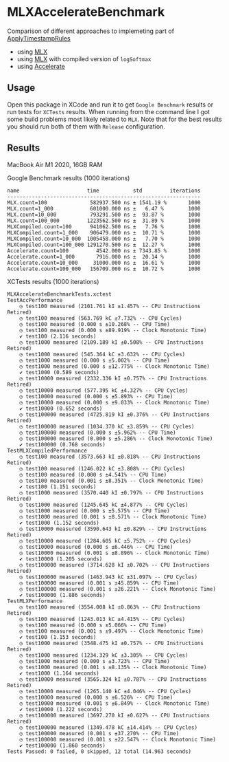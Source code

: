# MLXAccelerateBenchmark

Comparison of different approaches to implemeting part of [ApplyTimestampRules](https://github.com/openai/whisper/blob/ba3f3cd54b0e5b8ce1ab3de13e32122d0d5f98ab/whisper/decoding.py#L498-L505)

- using [MLX](https://github.com/ml-explore/mlx-swift/)
- using [MLX](https://github.com/ml-explore/mlx-swift/) with compiled version of `logSoftmax`
- using [Accelerate](https://developer.apple.com/documentation/accelerate)

## Usage

Open this package in XCode and run it to get `Google Benchmark` results or run tests for `XCTests` results.
When running from the command line I got some build problems most likely related to `MLX`.
Note that for the best results you should run both of them with `Release` configuration.

## Results

MacBook Air M1 2020, 16GB RAM

Google Benchmark results (1000 iterations)

```
name                      time           std         iterations
---------------------------------------------------------------
MLX.count=100              582937.500 ns ± 1541.19 %       1000
MLX.count=1_000            601000.000 ns ±   6.47 %        1000
MLX.count=10_000           793291.500 ns ±  93.87 %        1000
MLX.count=100_000         1223562.500 ns ±  31.89 %        1000
MLXCompiled.count=100      941062.500 ns ±   7.76 %        1000
MLXCompiled.count=1_000    906479.000 ns ±  10.71 %        1000
MLXCompiled.count=10_000  1005458.000 ns ±   7.70 %        1000
MLXCompiled.count=100_000 1291270.500 ns ±  12.27 %        1000
Accelerate.count=100         4542.000 ns ± 7343.85 %       1000
Accelerate.count=1_000       7916.000 ns ±  20.14 %        1000
Accelerate.count=10_000     31000.000 ns ±  16.61 %        1000
Accelerate.count=100_000   156709.000 ns ±  10.72 %        1000
```

XCTests results (1000 iterations)

```
MLXAccelerateBenchmarkTests.xctest
TestAccPerformance
    ◷ test100 measured (2101.761 kI ±1.457% -- CPU Instructions Retired)
    ◷ test100 measured (563.769 kC ±7.732% -- CPU Cycles)
    ◷ test100 measured (0.000 s ±10.268% -- CPU Time)
    ◷ test100 measured (0.000 s ±89.919% -- Clock Monotonic Time)
    ✔ test100 (2.116 seconds)
    ◷ test1000 measured (2109.189 kI ±0.508% -- CPU Instructions Retired)
    ◷ test1000 measured (545.364 kC ±3.632% -- CPU Cycles)
    ◷ test1000 measured (0.000 s ±5.002% -- CPU Time)
    ◷ test1000 measured (0.000 s ±12.775% -- Clock Monotonic Time)
    ✔ test1000 (0.589 seconds)
    ◷ test10000 measured (2332.336 kI ±0.757% -- CPU Instructions Retired)
    ◷ test10000 measured (577.395 kC ±4.327% -- CPU Cycles)
    ◷ test10000 measured (0.000 s ±5.893% -- CPU Time)
    ◷ test10000 measured (0.000 s ±9.033% -- Clock Monotonic Time)
    ✔ test10000 (0.652 seconds)
    ◷ test100000 measured (4725.819 kI ±0.376% -- CPU Instructions Retired)
    ◷ test100000 measured (1034.370 kC ±3.859% -- CPU Cycles)
    ◷ test100000 measured (0.000 s ±5.962% -- CPU Time)
    ◷ test100000 measured (0.000 s ±5.286% -- Clock Monotonic Time)
    ✔ test100000 (0.768 seconds)
TestMLXCompiledPerformance
    ◷ test100 measured (3573.663 kI ±0.818% -- CPU Instructions Retired)
    ◷ test100 measured (1246.022 kC ±3.808% -- CPU Cycles)
    ◷ test100 measured (0.000 s ±4.541% -- CPU Time)
    ◷ test100 measured (0.001 s ±8.351% -- Clock Monotonic Time)
    ✔ test100 (1.151 seconds)
    ◷ test1000 measured (3570.440 kI ±0.797% -- CPU Instructions Retired)
    ◷ test1000 measured (1245.645 kC ±4.877% -- CPU Cycles)
    ◷ test1000 measured (0.000 s ±5.575% -- CPU Time)
    ◷ test1000 measured (0.001 s ±8.571% -- Clock Monotonic Time)
    ✔ test1000 (1.152 seconds)
    ◷ test10000 measured (3590.643 kI ±0.829% -- CPU Instructions Retired)
    ◷ test10000 measured (1284.605 kC ±5.752% -- CPU Cycles)
    ◷ test10000 measured (0.000 s ±6.446% -- CPU Time)
    ◷ test10000 measured (0.001 s ±8.896% -- Clock Monotonic Time)
    ✔ test10000 (1.205 seconds)
    ◷ test100000 measured (3714.628 kI ±0.702% -- CPU Instructions Retired)
    ◷ test100000 measured (1463.943 kC ±31.097% -- CPU Cycles)
    ◷ test100000 measured (0.001 s ±45.859% -- CPU Time)
    ◷ test100000 measured (0.001 s ±26.221% -- Clock Monotonic Time)
    ✔ test100000 (1.886 seconds)
TestMLXPerformance
    ◷ test100 measured (3554.008 kI ±0.863% -- CPU Instructions Retired)
    ◷ test100 measured (1243.013 kC ±4.415% -- CPU Cycles)
    ◷ test100 measured (0.000 s ±5.066% -- CPU Time)
    ◷ test100 measured (0.001 s ±9.497% -- Clock Monotonic Time)
    ✔ test100 (1.153 seconds)
    ◷ test1000 measured (3548.475 kI ±0.757% -- CPU Instructions Retired)
    ◷ test1000 measured (1234.329 kC ±3.305% -- CPU Cycles)
    ◷ test1000 measured (0.000 s ±3.723% -- CPU Time)
    ◷ test1000 measured (0.001 s ±8.135% -- Clock Monotonic Time)
    ✔ test1000 (1.164 seconds)
    ◷ test10000 measured (3565.324 kI ±0.787% -- CPU Instructions Retired)
    ◷ test10000 measured (1265.140 kC ±4.046% -- CPU Cycles)
    ◷ test10000 measured (0.000 s ±6.526% -- CPU Time)
    ◷ test10000 measured (0.001 s ±6.849% -- Clock Monotonic Time)
    ✔ test10000 (1.222 seconds)
    ◷ test100000 measured (3697.270 kI ±0.627% -- CPU Instructions Retired)
    ◷ test100000 measured (1349.478 kC ±14.414% -- CPU Cycles)
    ◷ test100000 measured (0.001 s ±37.270% -- CPU Time)
    ◷ test100000 measured (0.001 s ±22.547% -- Clock Monotonic Time)
    ✔ test100000 (1.860 seconds)
Tests Passed: 0 failed, 0 skipped, 12 total (14.963 seconds)
```
